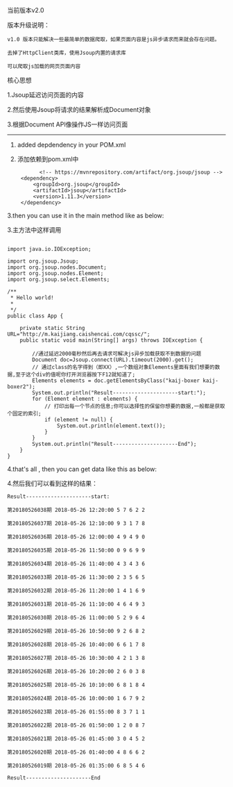 

当前版本v2.0

版本升级说明：

```
v1.0 版本只能解决一些最简单的数据爬取，如果页面内容是js异步请求而来就会存在问题。

去掉了HttpClient类库，使用Jsoup内置的请求库

可以爬取js加载的网页页面内容
```

核心思想

1.Jsoup延迟访问页面的内容

2.然后使用Jsoup将请求的结果解析成Document对象

3.根据Document API像操作JS一样访问页面

--- 

1. added depdendency in your POM.xml 

1. 添加依赖到pom.xml中

              <!-- https://mvnrepository.com/artifact/org.jsoup/jsoup -->   
		<dependency>   
			<groupId>org.jsoup</groupId>    
			<artifactId>jsoup</artifactId>   
			<version>1.11.3</version>   
		</dependency>  

3.then you can use it in the main method  like as below:

3.主方法中这样调用
```

import java.io.IOException;

import org.jsoup.Jsoup;
import org.jsoup.nodes.Document;
import org.jsoup.nodes.Element;
import org.jsoup.select.Elements;

/**
 * Hello world!
 *
 */
public class App {
	
	private static String URL="http://m.kaijiang.caishencai.com/cqssc/";
	public static void main(String[] args) throws IOException {
		
		//通过延迟2000毫秒然后再去请求可解决js异步加载获取不到数据的问题
		Document doc=Jsoup.connect(URL).timeout(2000).get();
		// 通过class的名字得到（即XX）,一个数组对象Elements里面有我们想要的数据,至于这个div的值呢你打开浏览器按下F12就知道了;
		Elements elements = doc.getElementsByClass("kaij-boxer kaij-boxer2");
		System.out.println("Result---------------------start:");
		for (Element element : elements) {
			// 打印出每一个节点的信息;你可以选择性的保留你想要的数据,一般都是获取个固定的索引;
			if (element != null) {
				System.out.println(element.text());
			}
		}
		System.out.println("Result---------------------End");
	}
}
```
4.that's all , then you can get data like this as below:

4.然后我们可以看到这样的结果：

```
Result---------------------start:  

第20180526038期 2018-05-26 12:20:00 5 7 6 2 2 

第20180526037期 2018-05-26 12:10:00 9 3 1 7 8  

第20180526036期 2018-05-26 12:00:00 4 9 4 9 0  

第20180526035期 2018-05-26 11:50:00 0 9 6 9 9  

第20180526034期 2018-05-26 11:40:00 4 3 4 3 6  

第20180526033期 2018-05-26 11:30:00 2 3 5 6 5 

第20180526032期 2018-05-26 11:20:00 1 4 1 6 9 

第20180526031期 2018-05-26 11:10:00 4 6 4 9 3  

第20180526030期 2018-05-26 11:00:00 5 2 9 6 4  

第20180526029期 2018-05-26 10:50:00 9 2 6 8 2 

第20180526028期 2018-05-26 10:40:00 6 6 1 7 8 

第20180526027期 2018-05-26 10:30:00 4 2 1 3 8  

第20180526026期 2018-05-26 10:20:00 2 6 0 3 8  

第20180526025期 2018-05-26 10:10:00 6 8 1 8 4 

第20180526024期 2018-05-26 10:00:00 1 6 7 9 2  

第20180526023期 2018-05-26 01:55:00 8 3 7 1 1  

第20180526022期 2018-05-26 01:50:00 1 2 0 8 7  

第20180526021期 2018-05-26 01:45:00 3 0 4 5 2  

第20180526020期 2018-05-26 01:40:00 4 8 6 6 2  

第20180526019期 2018-05-26 01:35:00 6 8 5 4 6  

Result---------------------End
```
